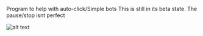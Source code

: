 Program to help with auto-click/Simple bots
This is still in its beta state. The pause/stop isnt perfect

![alt text](https://i.imgur.com/zi7Zm2K.png)
